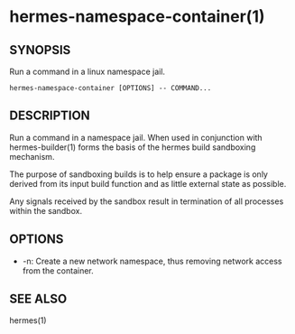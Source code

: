 hermes-namespace-container(1) 
=============================

## SYNOPSIS

Run a command in a linux namespace jail.

`hermes-namespace-container [OPTIONS] -- COMMAND...`

## DESCRIPTION

Run a command in a namespace jail. When used in conjunction with hermes-builder(1) forms
the basis of the hermes build sandboxing mechanism.

The purpose of sandboxing builds is to help ensure a package is only
derived from its input build function and as little external state 
as possible.

Any signals received by the sandbox result in termination of all
processes within the sandbox.

## OPTIONS

* -n:
  Create a new network namespace, thus removing network access from the container.

## SEE ALSO

hermes(1)
